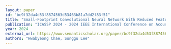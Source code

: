 ```yaml
---
layout: paper
id: "bc9f32da4d53f8874563d53463b81a7dd2f83f51"
title: "Small-Footprint Convolutional Neural Network With Reduced Feature Map For Voice Activity Detection"
publication: "ICASSP 2024 - 2024 IEEE International Conference on Acoustics, Speech and Signal Processing (ICASSP)"
year: 2024
external_url: https://www.semanticscholar.org/paper/bc9f32da4d53f8874563d53463b81a7dd2f83f51
authors: "Hwabyeong Chae, Sunggu Lee"
---
```

